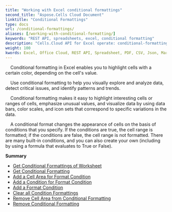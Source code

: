```yaml
---
title: "Working with Excel conditional formattings"
second_title: "Aspose.Cells Cloud Document"
linktitle: "Conditional Formattings"
type: docs
url: /conditional-formattings/
aliases: [/working-with-conditional-formatting/]
keywords: "REST API, spreadsheets, excel, conditional formatting"
description: "Cells.Cloud API for Excel operate: conditional-formatting operate."
weight: 100
kwords: Excel, Office Cloud, REST API, Spreadsheet, PDF, CSV, Json, Markdwon, Conditional Formattings
---
```


&nbsp;&nbsp;&nbsp;&nbsp;Conditional formatting in Excel enables you to highlight cells with a certain color, depending on the cell's value.

&nbsp;&nbsp;&nbsp;&nbsp;Use conditional formatting to help you visually explore and analyze data, detect critical issues, and identify patterns and trends.

&nbsp;&nbsp;&nbsp;&nbsp;Conditional formatting makes it easy to highlight interesting cells or ranges of cells, emphasize unusual values, and visualize data by using data bars, color scales, and icon sets that correspond to specific variations in the data.

&nbsp;&nbsp;&nbsp;&nbsp;A conditional format changes the appearance of cells on the basis of conditions that you specify. If the conditions are true, the cell range is formatted; if the conditions are false, the cell range is not formatted. There are many built-in conditions, and you can also create your own (including by using a formula that evaluates to True or False).

**Summary**

- [Get Conditional Formattings of Worksheet](/cells/conditional-formattings/get-all/)
- [Get Conditional Formatting](/cells/conditional-formattings/get/)
- [Add a Cell Area for Format Condition](/cells/conditional-formattings/add-cell-area/)
- [Add a Condition for Format Condition](/cells/conditional-formattings/add-a-condition/)
- [Add a Format Condition](/cells/conditional-formattings/add-format-condition/)
- [Clear all Condition Formattings](/cells/conditional-formattings/clear/)
- [Remove Cell Area from Conditional Formatting](/cells/conditional-formattings/delete-cell-area/)
- [Remove Conditional Formatting](/cells/conditional-formattings/delete/)

